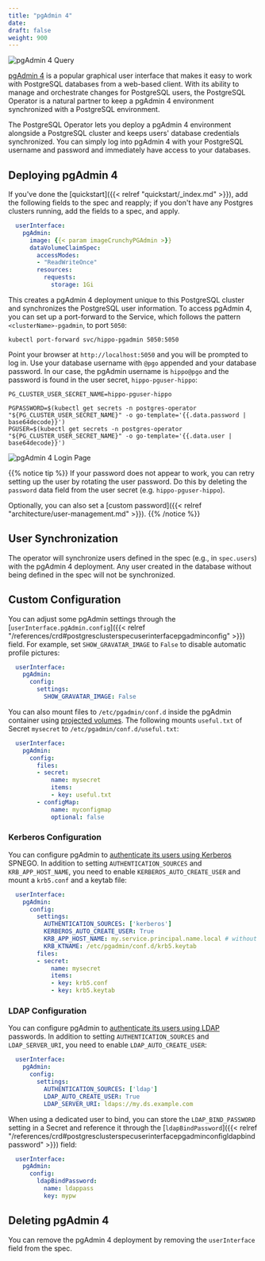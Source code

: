 ```yaml
---
title: "pgAdmin 4"
date:
draft: false
weight: 900
---
```


![pgAdmin 4 Query](/images/pgadmin4-query.png)

[pgAdmin 4](https://www.pgadmin.org/) is a popular graphical user interface that
makes it easy to work with PostgreSQL databases from a web-based client. With
its ability to manage and orchestrate changes for PostgreSQL users, the PostgreSQL
Operator is a natural partner to keep a pgAdmin 4 environment synchronized with
a PostgreSQL environment.

The PostgreSQL Operator lets you deploy a pgAdmin 4 environment alongside a
PostgreSQL cluster and keeps users' database credentials synchronized. You can
simply log into pgAdmin 4 with your PostgreSQL username and password and
immediately have access to your databases.

## Deploying pgAdmin 4

If you've done the [quickstart]({{< relref "quickstart/_index.md" >}}), add the
following fields to the spec and reapply; if you don't have any Postgres clusters
running, add the fields to a spec, and apply.

```yaml
  userInterface:
    pgAdmin:
      image: {{< param imageCrunchyPGAdmin >}}
      dataVolumeClaimSpec:
        accessModes:
        - "ReadWriteOnce"
        resources:
          requests:
            storage: 1Gi
```

This creates a pgAdmin 4 deployment unique to this PostgreSQL cluster and synchronizes
the PostgreSQL user information. To access pgAdmin 4, you can set up a port-forward
to the Service, which follows the pattern `<clusterName>-pgadmin`, to port `5050`:

```
kubectl port-forward svc/hippo-pgadmin 5050:5050
```

Point your browser at `http://localhost:5050` and you will be prompted to log in.
Use your database username with `@pgo` appended and your database password.
In our case, the pgAdmin username is `hippo@pgo` and the password is found in the
user secret, `hippo-pguser-hippo`:

```
PG_CLUSTER_USER_SECRET_NAME=hippo-pguser-hippo

PGPASSWORD=$(kubectl get secrets -n postgres-operator "${PG_CLUSTER_USER_SECRET_NAME}" -o go-template='{{.data.password | base64decode}}')
PGUSER=$(kubectl get secrets -n postgres-operator "${PG_CLUSTER_USER_SECRET_NAME}" -o go-template='{{.data.user | base64decode}}')
```

![pgAdmin 4 Login Page](/images/pgadmin4-login.png)

{{% notice tip %}}
If your password does not appear to work, you can retry setting up the user by
rotating the user password. Do this by deleting the `password` data field from
the user secret (e.g. `hippo-pguser-hippo`).

Optionally, you can also set a [custom password]({{< relref "architecture/user-management.md" >}}).
{{% /notice %}}

## User Synchronization

The operator will synchronize users defined in the spec (e.g., in `spec.users`) with the pgAdmin 4
deployment. Any user created in the database without being defined in the spec will not be
synchronized.

## Custom Configuration

You can adjust some pgAdmin settings through the
[`userInterface.pgAdmin.config`]({{< relref "/references/crd#postgresclusterspecuserinterfacepgadminconfig" >}})
field. For example, set `SHOW_GRAVATAR_IMAGE` to `False` to disable automatic profile pictures:

```yaml
  userInterface:
    pgAdmin:
      config:
        settings:
          SHOW_GRAVATAR_IMAGE: False
```

You can also mount files to `/etc/pgadmin/conf.d` inside the pgAdmin container using
[projected volumes](https://kubernetes.io/docs/concepts/storage/projected-volumes/).
The following mounts `useful.txt` of Secret `mysecret` to `/etc/pgadmin/conf.d/useful.txt`:

```yaml
  userInterface:
    pgAdmin:
      config:
        files:
        - secret:
            name: mysecret
            items:
            - key: useful.txt
        - configMap:
            name: myconfigmap
            optional: false
```

### Kerberos Configuration

You can configure pgAdmin to [authenticate its users using Kerberos](https://www.pgadmin.org/docs/pgadmin4/latest/kerberos.html)
SPNEGO. In addition to setting `AUTHENTICATION_SOURCES` and `KRB_APP_HOST_NAME`, you need to
enable `KERBEROS_AUTO_CREATE_USER` and mount a `krb5.conf` and a keytab file:

```yaml
  userInterface:
    pgAdmin:
      config:
        settings:
          AUTHENTICATION_SOURCES: ['kerberos']
          KERBEROS_AUTO_CREATE_USER: True
          KRB_APP_HOST_NAME: my.service.principal.name.local # without HTTP class
          KRB_KTNAME: /etc/pgadmin/conf.d/krb5.keytab
        files:
        - secret:
            name: mysecret
            items:
            - key: krb5.conf
            - key: krb5.keytab
```

### LDAP Configuration

You can configure pgAdmin to [authenticate its users using LDAP](https://www.pgadmin.org/docs/pgadmin4/latest/ldap.html)
passwords. In addition to setting `AUTHENTICATION_SOURCES` and `LDAP_SERVER_URI`, you need to
enable `LDAP_AUTO_CREATE_USER`:

```yaml
  userInterface:
    pgAdmin:
      config:
        settings:
          AUTHENTICATION_SOURCES: ['ldap']
          LDAP_AUTO_CREATE_USER: True
          LDAP_SERVER_URI: ldaps://my.ds.example.com
```

When using a dedicated user to bind, you can store the `LDAP_BIND_PASSWORD` setting in a Secret and
reference it through the [`ldapBindPassword`]({{< relref "/references/crd#postgresclusterspecuserinterfacepgadminconfigldapbindpassword" >}})
field:

```yaml
  userInterface:
    pgAdmin:
      config:
        ldapBindPassword:
          name: ldappass
          key: mypw
```

## Deleting pgAdmin 4

You can remove the pgAdmin 4 deployment by removing the `userInterface` field from the spec.
